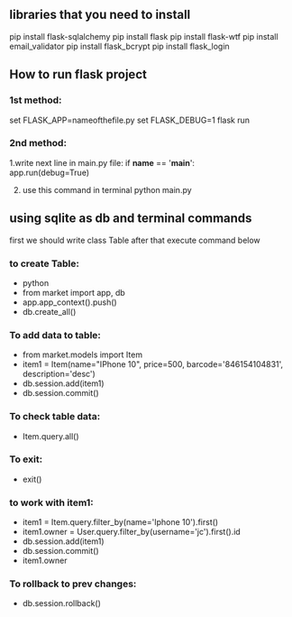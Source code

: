 ## libraries that you need to install

pip install flask-sqlalchemy
pip install flask
pip install flask-wtf
pip install email_validator
pip install flask_bcrypt
pip install flask_login


## How to run flask project

### 1st method:

set FLASK_APP=nameofthefile.py
set FLASK_DEBUG=1
flask run

### 2nd method:

1.write next line in main.py file:
if __name__ == '__main__':     
    app.run(debug=True)

2. use this command in terminal
python main.py  		    




## using sqlite as db and terminal commands

first we should write class Table
after that execute command below

### to create Table:
- python
- from market import app, db
- app.app_context().push()
- db.create_all()

### To add data to table:
- from market.models import Item
- item1 = Item(name="IPhone 10", price=500, barcode='846154104831', description='desc')
- db.session.add(item1)
- db.session.commit()

### To check table data:
- Item.query.all()

### To exit:
- exit()


### to work with item1:
- item1 = Item.query.filter_by(name='Iphone 10').first()
- item1.owner = User.query.filter_by(username='jc').first().id  
- db.session.add(item1)
- db.session.commit()                                        
- item1.owner

### To rollback to prev changes:
- db.session.rollback()


